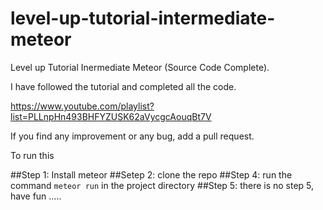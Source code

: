 # level-up-tutorial-intermediate-meteor

Level up Tutorial Inermediate Meteor (Source Code Complete).

I have followed the tutorial and completed all the code. 

  https://www.youtube.com/playlist?list=PLLnpHn493BHFYZUSK62aVycgcAouqBt7V

If you find any improvement or any bug, add a pull request.

To run this 

##Step 1: 
  Install meteor
##Setep 2:
  clone the repo
##Step 4: 
  run the command `meteor run` in the project directory
##Step 5:
  there is no step 5, have fun .....
  

